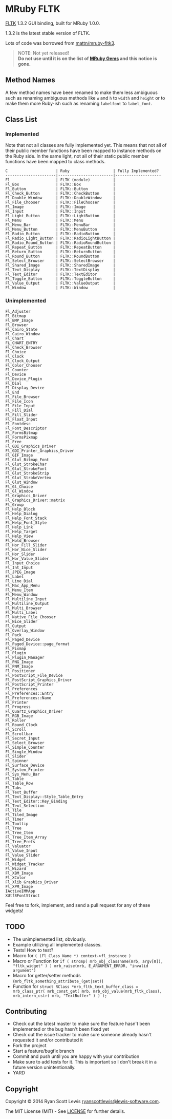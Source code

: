 # MRuby FLTK

[FLTK](http://www.fltk.org/index.php) 1.3.2 GUI binding, built for MRuby 1.0.0.

1.3.2 is the latest stable version of FLTK.

Lots of code was borrowed from [mattn/mruby-fltk3](https://github.com/mattn/mruby-fltk3).

> NOTE: Not yet released!  
> **Do not use until it is on the list of [MRuby Gems](http://www.mruby.org/libraries/) and this notice is gone.**

## Method Names

A few method names have been renamed to make them less ambiguous such as renaming ambiguous methods like `w` and `h` to `width` and `height`
or to make them more Ruby-ish such as renaming `labelfont` to `label_font`.

## Class List

### Implemented

Note that not all classes are fully implemented yet.
This means that not all of their public member functions have been mapped to instance methods on the Ruby side.
In the same light, not all of their static public member functions have been mapped to class methods.

    C                     | Ruby                   | Fully Implemented?
    ----------------------|------------------------|--------------------
    Fl                    | FLTK (module)          | 
    Fl_Box                | FLTK::Box              | 
    Fl_Button             | FLTK::Button           | 
    Fl_Check_Button       | FLTK::CheckButton      | 
    Fl_Double_Window      | FLTK::DoubleWindow     | 
    Fl_File_Chooser       | FLTK::FileChooser      | 
    Fl_Image              | FLTK::Image            | 
    Fl_Input              | FLTK::Input            | 
    Fl_Light_Button       | FLTK::LightButton      | 
    Fl_Menu               | FLTK::Menu             | 
    Fl_Menu_Bar           | FLTK::MenuBar          | 
    Fl_Menu_Button        | FLTK::MenuButton       | 
    Fl_Radio_Button       | FLTK::RadioButton      | 
    Fl_Radio_Light_Button | FLTK::RadioLightButton | 
    Fl_Radio_Round_Button | FLTK::RadioRoundButton | 
    Fl_Repeat_Button      | FLTK::RepeatButton     | 
    Fl_Return_Button      | FLTK::ReturnButton     | 
    Fl_Round_Button       | FLTK::RoundButton      | 
    Fl_Select_Browser     | FLTK::SelectBrowser    | 
    Fl_Shared_Image       | FLTK::SharedImage      | 
    Fl_Text_Display       | FLTK::TextDisplay      | 
    Fl_Text_Editor        | FLTK::TextEditor       | 
    Fl_Toggle_Button      | FLTK::ToggleButton     | 
    Fl_Value_Output       | FLTK::ValueOutput      | 
    Fl_Window             | FLTK::Window           | 

### Unimplemented

    Fl_Adjuster
    Fl_Bitmap
    Fl_BMP_Image
    Fl_Browser
    Fl_Cairo_State
    Fl_Cairo_Window
    Fl_Chart
    FL_CHART_ENTRY
    Fl_Check_Browser
    Fl_Choice
    Fl_Clock
    Fl_Clock_Output
    Fl_Color_Chooser
    Fl_Counter
    Fl_Device
    Fl_Device_Plugin
    Fl_Dial
    Fl_Display_Device
    Fl_End
    Fl_File_Browser
    Fl_File_Icon
    Fl_File_Input
    Fl_Fill_Dial
    Fl_Fill_Slider
    Fl_Float_Input
    Fl_Fontdesc
    Fl_Font_Descriptor
    Fl_FormsBitmap
    Fl_FormsPixmap
    Fl_Free
    Fl_GDI_Graphics_Driver
    Fl_GDI_Printer_Graphics_Driver
    Fl_GIF_Image
    Fl_Glut_Bitmap_Font
    Fl_Glut_StrokeChar
    Fl_Glut_StrokeFont
    Fl_Glut_StrokeStrip
    Fl_Glut_StrokeVertex
    Fl_Glut_Window
    Fl_Gl_Choice
    Fl_Gl_Window
    Fl_Graphics_Driver
    Fl_Graphics_Driver::matrix
    Fl_Group
    Fl_Help_Block
    Fl_Help_Dialog
    Fl_Help_Font_Stack
    Fl_Help_Font_Style
    Fl_Help_Link
    Fl_Help_Target
    Fl_Help_View
    Fl_Hold_Browser
    Fl_Hor_Fill_Slider
    Fl_Hor_Nice_Slider
    Fl_Hor_Slider
    Fl_Hor_Value_Slider
    Fl_Input_Choice
    Fl_Int_Input
    Fl_JPEG_Image
    Fl_Label
    Fl_Line_Dial
    Fl_Mac_App_Menu
    Fl_Menu_Item
    Fl_Menu_Window
    Fl_Multiline_Input
    Fl_Multiline_Output
    Fl_Multi_Browser
    Fl_Multi_Label
    Fl_Native_File_Chooser
    Fl_Nice_Slider
    Fl_Output
    Fl_Overlay_Window
    Fl_Pack
    Fl_Paged_Device
    Fl_Paged_Device::page_format
    Fl_Pixmap
    Fl_Plugin
    Fl_Plugin_Manager
    Fl_PNG_Image
    Fl_PNM_Image
    Fl_Positioner
    Fl_PostScript_File_Device
    Fl_PostScript_Graphics_Driver
    Fl_PostScript_Printer
    Fl_Preferences
    Fl_Preferences::Entry
    Fl_Preferences::Name
    Fl_Printer
    Fl_Progress
    Fl_Quartz_Graphics_Driver
    Fl_RGB_Image
    Fl_Roller
    Fl_Round_Clock
    Fl_Scroll
    Fl_Scrollbar
    Fl_Secret_Input
    Fl_Select_Browser
    Fl_Simple_Counter
    Fl_Single_Window
    Fl_Slider
    Fl_Spinner
    Fl_Surface_Device
    Fl_System_Printer
    Fl_Sys_Menu_Bar
    Fl_Table
    Fl_Table_Row
    Fl_Tabs
    Fl_Text_Buffer
    Fl_Text_Display::Style_Table_Entry
    Fl_Text_Editor::Key_Binding
    Fl_Text_Selection
    Fl_Tile
    Fl_Tiled_Image
    Fl_Timer
    Fl_Tooltip
    Fl_Tree
    Fl_Tree_Item
    Fl_Tree_Item_Array
    Fl_Tree_Prefs
    Fl_Valuator
    Fl_Value_Input
    Fl_Value_Slider
    Fl_Widget
    Fl_Widget_Tracker
    Fl_Wizard
    Fl_XBM_Image
    Fl_XColor
    Fl_Xlib_Graphics_Driver
    Fl_XPM_Image
    IActiveIMMApp
    XUtf8FontStruct

Feel free to fork, implement, and send a pull request for any of these widgets!

## TODO

* The unimplemented list, obviously.
* Example utilizing all implemented classes.
* Tests! How to test?
* Macro for `( (Fl_Class_Name *) context->fl_instance )`
* Macro or Function for `if ( strcmp( mrb_obj_classname(mrb, argv[0]), "fltk_widget" ) ) mrb_raise(mrb, E_ARGUMENT_ERROR, "invalid argument")`
* Macro for getter/setter methods (`mrb_fltk_something_attribute_(get|set)`)
* Function for `struct RClass *mrb_fltk_text_buffer_class = mrb_class_ptr( mrb_const_get( mrb, mrb_obj_value(mrb_fltk_class), mrb_intern_cstr( mrb, "TextBuffer" ) ) );`

## Contributing

* Check out the latest master to make sure the feature hasn't been implemented or the bug hasn't been fixed yet
* Check out the issue tracker to make sure someone already hasn't requested it and/or contributed it
* Fork the project
* Start a feature/bugfix branch
* Commit and push until you are happy with your contribution
* Make sure to add tests for it. This is important so I don't break it in a future version unintentionally.
* YARD

## Copyright

Copyright © 2014 Ryan Scott Lewis <ryanscottlewis@lewis-software.com>.

The MIT License (MIT) - See [LICENSE](LICENSE) for further details.

